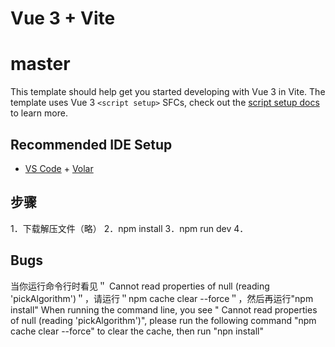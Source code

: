 # Vue 3 + Vite
# master

This template should help get you started developing with Vue 3 in Vite. The template uses Vue 3 `<script setup>` SFCs, check out the [script setup docs](https://v3.vuejs.org/api/sfc-script-setup.html#sfc-script-setup) to learn more.

## Recommended IDE Setup

- [VS Code](https://code.visualstudio.com/) + [Volar](https://marketplace.visualstudio.com/items?itemName=Vue.volar)

## 步骤
1．下载解压文件（略）
2．npm install
3．npm run dev 
4．
## Bugs
当你运行命令行时看见＂ Cannot read properties of null (reading 'pickAlgorithm')＂，请运行＂npm cache clear --force＂，然后再运行"npm install"
When running the command line, you see " Cannot read properties of null (reading 'pickAlgorithm')", please run the following command "npm cache clear --force" to clear the cache, then run "npn install" 